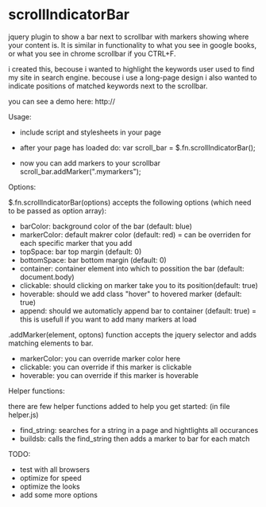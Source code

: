 scrollIndicatorBar
==================

jquery plugin to show a bar next to scrollbar with markers showing where your content is. It is similar in functionality to what you see in google books, or what you see in chrome scrollbar if you CTRL+F. 

i created this, becouse i wanted to highlight the keywords user used to find my site in search engine. becouse i use a long-page design i also wanted to indicate positions of matched keywords next to the scrollbar.

you can see a demo here: http://

Usage:

- include script and stylesheets in your page
- after your page has loaded do:
    var scroll_bar = $.fn.scrollIndicatorBar();

- now you can add markers to your scrollbar
    scroll_bar.addMarker(".mymarkers");



Options:

$.fn.scrollIndicatorBar(options) accepts the following options (which need to be passed as option array):
- barColor: background color of the bar                        (default: blue)
- markerColor: default makrer color                            (default: red)
  = can be overriden for each specific marker that you add
- topSpace: bar top margin                                     (default: 0)
- bottomSpace: bar bottom margin                               (default: 0)
- container: container element into which to possition the bar (default: document.body)
- clickable: should clicking on marker take you to its position(default: true)
- hoverable: should we add class "hover" to hovered marker     (default: true)
- append: should we automaticly append bar to container        (default: true)
  = this is usefull if you want to add many markers at load


.addMarker(element, optons) function accepts the jquery selector and adds matching elements to bar. 
- markerColor: you can override marker color here
- clickable: you can override if this marker is clickable
- hoverable: you can override if this marker is hoverable


Helper functions:

there are few helper functions added to help you get started: (in file helper.js)
- find_string: searches for a string in a page and hightlights all occurances
- buildsb: calls the find_string then adds a marker to bar for each match


TODO:
- test with all browsers
- optimize for speed
- optimize the looks
- add some more options 
